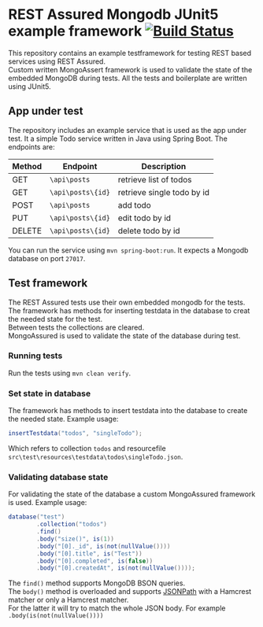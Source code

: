 # REST Assured Mongodb JUnit5 example framework [![Build Status](https://github.com/richardhendricksen/rest-assured-mongodb-junit5-example-framework/workflows/CI/badge.svg)](https://github.com/richardhendricksen/rest-assured-mongodb-junit5-example-framework/actions?query=workflow%3ACI)

This repository contains an example testframework for testing REST based services using REST Assured.  
Custom written MongoAssert framework is used to validate the state of the embedded MongoDB during tests. All the tests and boilerplate are written using JUnit5.

## App under test

The repository includes an example service that is used as the app under test. It a simple Todo service written in Java using Spring Boot.
The endpoints are:

|Method |Endpoint         | Description              |
|------ |-----------------|--------------------------|
| GET   |`\api\posts`     |retrieve list of todos    |
| GET   |`\api\posts\{id}`|retrieve single todo by id| 
| POST  |`\api\posts`     |add todo                  | 
| PUT   |`\api\posts\{id}`|edit todo by id           | 
| DELETE|`\api\posts\{id}`|delete todo by id         | 

You can run the service using `mvn spring-boot:run`. It expects a Mongodb database on port `27017`.

## Test framework
The REST Assured tests use their own embedded mongodb for the tests. The framework has methods for inserting testdata in the database to creat the needed state for the test.  
Between tests the collections are cleared.  
MongoAssured is used to validate the state of the database during test.  

### Running tests
Run the tests using `mvn clean verify`.  

### Set state in database
The framework has methods to insert testdata into the database to create the needed state. Example usage:
```java
insertTestdata("todos", "singleTodo");
```
Which refers to collection `todos` and resourcefile `src\test\resources\testdata\todos\singleTodo.json`.

### Validating database state
For validating the state of the database a custom MongoAssured framework is used. Example usage:
```java
database("test")
        .collection("todos")
        .find()
        .body("size()", is(1))
        .body("[0]._id", is(not(nullValue())))
        .body("[0].title", is("Test"))
        .body("[0].completed", is(false))
        .body("[0].createdAt", is(not(nullValue())));
```
The `find()` method supports MongoDB BSON queries.  
The `body()` method is overloaded and supports [JSONPath](https://github.com/json-path/JsonPath) with a Hamcrest matcher or only a Hamcrest matcher.  
For the latter it will try to match the whole JSON body. For example `.body(is(not(nullValue())))`  
